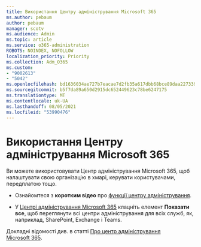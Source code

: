 ```yaml
---
title: Використання Центру адміністрування Microsoft 365
ms.author: pebaum
author: pebaum
manager: scotv
ms.audience: Admin
ms.topic: article
ms.service: o365-administration
ROBOTS: NOINDEX, NOFOLLOW
localization_priority: Priority
ms.collection: Adm_O365
ms.custom:
- "9002613"
- "5042"
ms.openlocfilehash: bd1636034ae727b7eacae7d2fb35a617dbb68bce89daa227339143b735f2a884
ms.sourcegitcommit: b5f7da89a650d2915dc652449623c78be6247175
ms.translationtype: MT
ms.contentlocale: uk-UA
ms.lasthandoff: 08/05/2021
ms.locfileid: "53990476"
---
```

# <a name="using-the-microsoft-365-admin-center"></a>Використання Центру адміністрування Microsoft 365

Ви можете використовувати Центр адміністрування Microsoft 365, щоб налаштувати свою організацію в хмарі, керувати користувачами, передплатою тощо.

- Ознайомтеся з **коротким відео** про [функції центру адміністрування](https://www.microsoft.com/videoplayer/embed/RWfvDL).

- У [Центрі адміністрування Microsoft 365](https://admin.microsoft.com/AdminPortal/Home#/homepage) клацніть елемент **Показати все**, щоб переглянути всі центри адміністрування для всіх служб, як, наприклад, SharePoint, Exchange і Teams.

Докладні відомості див. в статті [Про центр адміністрування Microsoft 365](https://docs.microsoft.com/microsoft-365/admin/admin-overview/about-the-admin-center).
